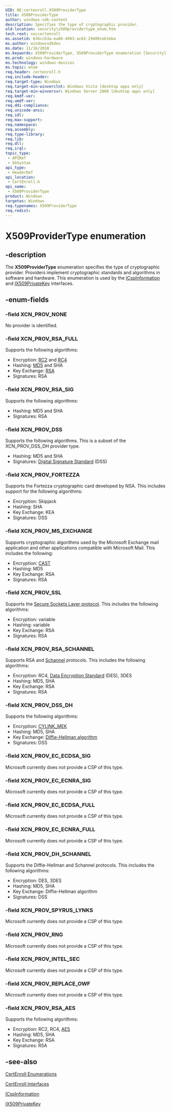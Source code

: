 ```yaml
---
UID: NE:certenroll.X509ProviderType
title: X509ProviderType
author: windows-sdk-content
description: Specifies the type of cryptographic provider.
old-location: security\x509providertype_enum.htm
tech.root: seccertenroll
ms.assetid: 636ccb3a-ea66-4993-ac62-29409ce63eba
ms.author: windowssdkdev
ms.date: 11/16/2018
ms.keywords: X509ProviderType, X509ProviderType enumeration [Security], XCN_PROV_DH_SCHANNEL, XCN_PROV_DSS, XCN_PROV_DSS_DH, XCN_PROV_EC_ECDSA_FULL, XCN_PROV_EC_ECDSA_SIG, XCN_PROV_EC_ECNRA_FULL, XCN_PROV_EC_ECNRA_SIG, XCN_PROV_FORTEZZA, XCN_PROV_INTEL_SEC, XCN_PROV_MS_EXCHANGE, XCN_PROV_NONE, XCN_PROV_REPLACE_OWF, XCN_PROV_RNG, XCN_PROV_RSA_AES, XCN_PROV_RSA_FULL, XCN_PROV_RSA_SCHANNEL, XCN_PROV_RSA_SIG, XCN_PROV_SPYRUS_LYNKS, XCN_PROV_SSL, certenroll/X509ProviderType, certenroll/XCN_PROV_DH_SCHANNEL, certenroll/XCN_PROV_DSS, certenroll/XCN_PROV_DSS_DH, certenroll/XCN_PROV_EC_ECDSA_FULL, certenroll/XCN_PROV_EC_ECDSA_SIG, certenroll/XCN_PROV_EC_ECNRA_FULL, certenroll/XCN_PROV_EC_ECNRA_SIG, certenroll/XCN_PROV_FORTEZZA, certenroll/XCN_PROV_INTEL_SEC, certenroll/XCN_PROV_MS_EXCHANGE, certenroll/XCN_PROV_NONE, certenroll/XCN_PROV_REPLACE_OWF, certenroll/XCN_PROV_RNG, certenroll/XCN_PROV_RSA_AES, certenroll/XCN_PROV_RSA_FULL, certenroll/XCN_PROV_RSA_SCHANNEL, certenroll/XCN_PROV_RSA_SIG, certenroll/XCN_PROV_SPYRUS_LYNKS, certenroll/XCN_PROV_SSL, security.x509providertype_enum
ms.prod: windows-hardware
ms.technology: windows-devices
ms.topic: enum
req.header: certenroll.h
req.include-header: 
req.target-type: Windows
req.target-min-winverclnt: Windows Vista [desktop apps only]
req.target-min-winversvr: Windows Server 2008 [desktop apps only]
req.kmdf-ver: 
req.umdf-ver: 
req.ddi-compliance: 
req.unicode-ansi: 
req.idl: 
req.max-support: 
req.namespace: 
req.assembly: 
req.type-library: 
req.lib: 
req.dll: 
req.irql: 
topic_type:
 - APIRef
 - kbSyntax
api_type:
 - HeaderDef
api_location:
 - CertEnroll.h
api_name:
 - X509ProviderType
product: Windows
targetos: Windows
req.typenames: X509ProviderType
req.redist: 
---
```


# X509ProviderType enumeration


## -description


The <b>X509ProviderType</b> enumeration specifies the type of cryptographic provider. Providers implement cryptographic standards and algorithms in software and hardware. This enumeration is used by the <a href="https://msdn.microsoft.com/e337ae2c-6f86-4025-8d31-47bc5d8a4ca8">ICspInformation</a> and <a href="https://msdn.microsoft.com/72612ea4-ed45-46ac-9dad-614a9a754d83">IX509PrivateKey</a> interfaces.


## -enum-fields




### -field XCN_PROV_NONE

No provider is identified.


### -field XCN_PROV_RSA_FULL

Supports the following algorithms:

<ul>
<li>Encryption: <a href="https://msdn.microsoft.com/ce589e18-02ac-42c2-b76b-776deb686bbd">RC2</a> and <a href="https://msdn.microsoft.com/ce589e18-02ac-42c2-b76b-776deb686bbd">RC4</a></li>
<li>Hashing: <a href="https://msdn.microsoft.com/4c4402e9-7455-4868-978f-3899a8fd86c1">MD5</a> and SHA</li>
<li>Key Exchange: <a href="https://msdn.microsoft.com/ce589e18-02ac-42c2-b76b-776deb686bbd">RSA</a></li>
<li>Signatures: RSA</li>
</ul>

### -field XCN_PROV_RSA_SIG

Supports the following algorithms:

<ul>
<li>Hashing: MD5 and SHA</li>
<li>Signatures: RSA</li>
</ul>

### -field XCN_PROV_DSS

Supports the following algorithms. This is a subset of the XCN_PROV_DSS_DH provider type.

<ul>
<li>Hashing: MD5 and SHA</li>
<li>Signatures: <a href="https://msdn.microsoft.com/d007cbb9-b547-4dc7-bc22-b526f650f7c2">Digital Signature Standard</a> (DSS)</li>
</ul>

### -field XCN_PROV_FORTEZZA

Supports the Fortezza cryptographic card developed by NSA. This includes support for the following algorithms:

<ul>
<li>Encryption: Skipjack</li>
<li>Hashing: SHA</li>
<li>Key Exchange: KEA</li>
<li>Signatures: DSS</li>
</ul>

### -field XCN_PROV_MS_EXCHANGE

Supports cryptographic algorithms used by the Microsoft Exchange mail application and other applications compatible with Microsoft Mail.
This includes the following:

<ul>
<li>Encryption: <a href="https://msdn.microsoft.com/db46def4-bfdc-4801-a57d-d568e94a2dbb">CAST</a></li>
<li>Hashing: MD5</li>
<li>Key Exchange: RSA</li>
<li>Signatures: RSA</li>
</ul>

### -field XCN_PROV_SSL

Supports the <a href="https://msdn.microsoft.com/3e9d7672-2314-45c8-8178-5a0afcfd0c50">Secure Sockets Layer protocol</a>. This includes the following algorithms:

<ul>
<li>Encryption: variable</li>
<li>Hashing: variable</li>
<li>Key Exchange: RSA</li>
<li>Signatures: RSA</li>
</ul>

### -field XCN_PROV_RSA_SCHANNEL

Supports RSA and <a href="https://msdn.microsoft.com/3e9d7672-2314-45c8-8178-5a0afcfd0c50">Schannel</a> protocols. This includes the following algorithms:

<ul>
<li>Encryption: RC4, <a href="https://msdn.microsoft.com/d007cbb9-b547-4dc7-bc22-b526f650f7c2">Data Encryption Standard</a> (DES), 3DES</li>
<li>Hashing: MD5, SHA</li>
<li>Key Exchange: RSA</li>
<li>Signatures: RSA</li>
</ul>

### -field XCN_PROV_DSS_DH

Supports the following algorithms:

<ul>
<li>Encryption: <a href="https://msdn.microsoft.com/db46def4-bfdc-4801-a57d-d568e94a2dbb">CYLINK_MEK</a></li>
<li>Hashing: MD5, SHA</li>
<li>Key Exchange: <a href="https://msdn.microsoft.com/d007cbb9-b547-4dc7-bc22-b526f650f7c2">Diffie-Hellman algorithm</a></li>
<li>Signatures: DSS</li>
</ul>

### -field XCN_PROV_EC_ECDSA_SIG

Microsoft currently does not provide a CSP of this type.


### -field XCN_PROV_EC_ECNRA_SIG

Microsoft currently does not provide a CSP of this type.


### -field XCN_PROV_EC_ECDSA_FULL

Microsoft currently does not provide a CSP of this type.


### -field XCN_PROV_EC_ECNRA_FULL

Microsoft currently does not provide a CSP of this type.


### -field XCN_PROV_DH_SCHANNEL

Supports the Diffie-Hellman and Schannel protocols. This includes the following algorithms:

<ul>
<li>Encryption: DES, 3DES</li>
<li>Hashing: MD5, SHA</li>
<li>Key Exchange: Diffie-Hellman algorithm</li>
<li>Signatures: DSS</li>
</ul>

### -field XCN_PROV_SPYRUS_LYNKS

Microsoft currently does not provide a CSP of this type.


### -field XCN_PROV_RNG

Microsoft currently does not provide a CSP of this type.


### -field XCN_PROV_INTEL_SEC

Microsoft currently does not provide a CSP of this type.


### -field XCN_PROV_REPLACE_OWF

Microsoft currently does not provide a CSP of this type.


### -field XCN_PROV_RSA_AES

Supports the following algorithms:

<ul>
<li>Encryption: RC2, RC4, <a href="https://msdn.microsoft.com/0baaa937-f635-4500-8dcd-9dbbd6f4cd02">AES</a></li>
<li>Hashing: MD5, SHA</li>
<li>Key Exchange: RSA</li>
<li>Signatures: RSA</li>
</ul>

## -see-also




<a href="https://msdn.microsoft.com/8514fb89-1cf5-4e09-997c-17984efc4e03">CertEnroll Enumerations</a>



<a href="https://msdn.microsoft.com/d49511ed-8651-457e-a102-0bea4edde24c">CertEnroll Interfaces</a>



<a href="https://msdn.microsoft.com/e337ae2c-6f86-4025-8d31-47bc5d8a4ca8">ICspInformation</a>



<a href="https://msdn.microsoft.com/72612ea4-ed45-46ac-9dad-614a9a754d83">IX509PrivateKey</a>
 

 

